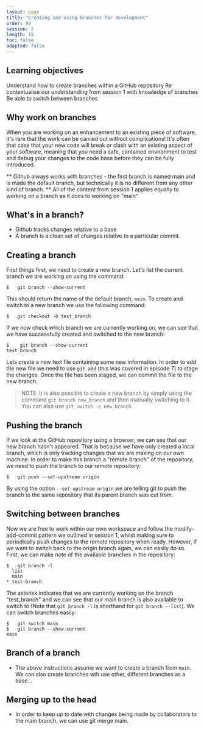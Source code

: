 ```yaml
---
layout: page
title: "Creating and using branches for development"
order: 99
session: 2
length: 15
toc: false
adapted: false
---
```


## Learning objectives

Understand how to create branches within a GitHub repository
Re contextualise our understanding from session 1 with knowledge of branches
Be able to switch between branches

## Why work on branches

When you are working on an enhancement to an existing piece of software, it's rare that the work can be carried out without complications! It's often that case that your new code will break or clash with an existing aspect of your software, meaning that you need a safe, contained environment to test and debug your changes to the code base before they can be fully introduced.

** Github always works with branches - the first branch is named main and is made the default branch, but technically it is no different from any other kind of branch.
** All of the content from session 1 applies equally to working on a branch as it does to working on "main"

## What's in a branch?

* Github tracks changes relative to a base
* A branch is a clean set of changes relative to a particular commit.

## Creating a branch

First things first, we need to create a new branch. Let's list the current branch we are working on using the command:
```
$   git branch --show-current
```
This should return the name of the default branch, ```main```.
To create and switch to a new branch we use the following command:
```
$   git checkout -b test_branch
```
If we now check which branch we are currently working on, we can see that we have successfully created and switched to the new branch: 

```
$    git branch --show-current
test_branch
```

Lets create a new text file containing some new information. In order to add the new file we need to use ```git add``` (this was covered in episode 7) to stage the changes. Once the file has been staged, we can commit the file to the new branch.

> NOTE:
> It is also possible to create a new branch by simply using the command ```git branch new_branch``` and then manually switching to it. You can also use ```git switch -c new_branch```.

## Pushing the branch

If we look at the GitHub repository using a browser, we can see that our new branch hasn't appeared. That is because we have only created a local branch, which is only tracking changes that we are making on our own machine. In order to make this branch a "remote branch" of the repository, we need to push the branch to our remote repository:

```
$   git push --set-upstream origin
```

By using the option ```--set-upstream origin``` we are telling git to push the branch to the same repository that its parent branch was cut from.

## Switching between branches

Now we are free to work within our own workspace and follow the modify-add-commit pattern we outlined in session 1, whilst making sure to periodically push changes to the remote repository when ready. However, if we want to switch back to the origin branch again, we can easily do so.
First, we can make note of the available branches in the repository:

```
$   git branch -l
  list
  main
* test-branch
```

The asterisk indicates that we are currently working on the branch "test_branch" and we can see that our main branch is also available to switch to (Note that ```git branch -l``` is shorthand for ```git branch --list```). We can switch branches easily:

```
$   git switch main
$   git branch --show-current
main
```

## Branch of a branch

* The above instructions assume we want to create a branch from ```main```. We can also create branches wth use other, different branches as a base...

## Merging up to the head

* In order to keep up to date with changes being made by collaborators to the main branch, we can use git merge main.
